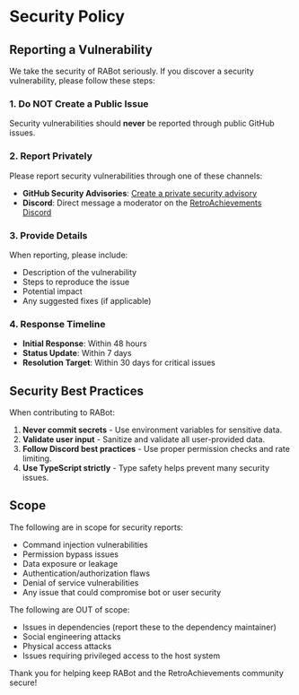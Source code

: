 # Security Policy

## Reporting a Vulnerability

We take the security of RABot seriously. If you discover a security vulnerability, please follow these steps:

### 1. Do NOT Create a Public Issue

Security vulnerabilities should **never** be reported through public GitHub issues.

### 2. Report Privately

Please report security vulnerabilities through one of these channels:

- **GitHub Security Advisories**: [Create a private security advisory](https://github.com/RetroAchievements/RABot/security/advisories/new)
- **Discord**: Direct message a moderator on the [RetroAchievements Discord](https://discord.gg/dq2E4hE)

### 3. Provide Details

When reporting, please include:

- Description of the vulnerability
- Steps to reproduce the issue
- Potential impact
- Any suggested fixes (if applicable)

### 4. Response Timeline

- **Initial Response**: Within 48 hours
- **Status Update**: Within 7 days
- **Resolution Target**: Within 30 days for critical issues

## Security Best Practices

When contributing to RABot:

1. **Never commit secrets** - Use environment variables for sensitive data.
2. **Validate user input** - Sanitize and validate all user-provided data.
3. **Follow Discord best practices** - Use proper permission checks and rate limiting.
4. **Use TypeScript strictly** - Type safety helps prevent many security issues.

## Scope

The following are in scope for security reports:

- Command injection vulnerabilities
- Permission bypass issues
- Data exposure or leakage
- Authentication/authorization flaws
- Denial of service vulnerabilities
- Any issue that could compromise bot or user security

The following are OUT of scope:

- Issues in dependencies (report these to the dependency maintainer)
- Social engineering attacks
- Physical access attacks
- Issues requiring privileged access to the host system

Thank you for helping keep RABot and the RetroAchievements community secure!
